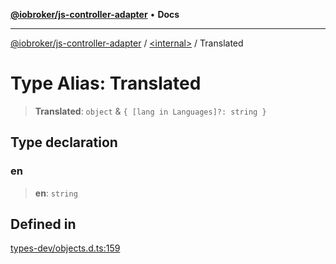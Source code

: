 [**@iobroker/js-controller-adapter**](../../README.md) • **Docs**

***

[@iobroker/js-controller-adapter](../../globals.md) / [\<internal\>](../README.md) / Translated

# Type Alias: Translated

> **Translated**: `object` & `{ [lang in Languages]?: string }`

## Type declaration

### en

> **en**: `string`

## Defined in

[types-dev/objects.d.ts:159](https://github.com/ioBroker/ioBroker.js-controller/blob/98c8e13a2785a2eeac3b3ee2a60dcd41754c14ad/packages/types-dev/objects.d.ts#L159)
